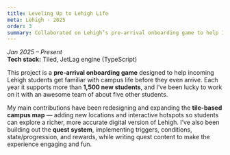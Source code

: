 ```yaml
---
title: Leveling Up to Lehigh Life
meta: Lehigh · 2025
order: 3
summary: Collaborated on Lehigh’s pre-arrival onboarding game to help 1,500+ new students adjust before arriving on campus.
---
```

*Jan 2025 – Present*  
**Tech stack:** Tiled, JetLag engine (TypeScript)  

This project is a **pre-arrival onboarding game** designed to help incoming Lehigh students get familiar with campus life before they even arrive. Each year it supports more than **1,500 new students**, and I’ve been lucky to work on it with an awesome team of about five other students.  

My main contributions have been redesigning and expanding the **tile-based campus map** — adding new locations and interactive hotspots so students can explore a richer, more accurate digital version of Lehigh. I’ve also been building out the **quest system**, implementing triggers, conditions, state/progression, and rewards, while writing quest content to make the experience engaging and fun.  